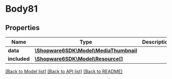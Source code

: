 # Body81

## Properties
Name | Type | Description | Notes
------------ | ------------- | ------------- | -------------
**data** | [**\Shopware6SDK\Model\MediaThumbnail**](MediaThumbnail.md) |  | [optional] 
**included** | [**\Shopware6SDK\Model\Resource[]**](Resource.md) |  | [optional] 

[[Back to Model list]](../../README.md#documentation-for-models) [[Back to API list]](../../README.md#documentation-for-api-endpoints) [[Back to README]](../../README.md)

